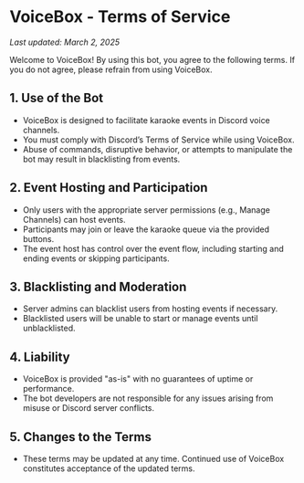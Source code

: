# VoiceBox - Terms of Service

_Last updated: March 2, 2025_

Welcome to VoiceBox! By using this bot, you agree to the following terms. If you do not agree, please refrain from using VoiceBox.

## 1. Use of the Bot
- VoiceBox is designed to facilitate karaoke events in Discord voice channels.
- You must comply with Discord’s Terms of Service while using VoiceBox.
- Abuse of commands, disruptive behavior, or attempts to manipulate the bot may result in blacklisting from events.

## 2. Event Hosting and Participation
- Only users with the appropriate server permissions (e.g., Manage Channels) can host events.
- Participants may join or leave the karaoke queue via the provided buttons.
- The event host has control over the event flow, including starting and ending events or skipping participants.

## 3. Blacklisting and Moderation
- Server admins can blacklist users from hosting events if necessary.
- Blacklisted users will be unable to start or manage events until unblacklisted.

## 4. Liability
- VoiceBox is provided "as-is" with no guarantees of uptime or performance.
- The bot developers are not responsible for any issues arising from misuse or Discord server conflicts.

## 5. Changes to the Terms
- These terms may be updated at any time. Continued use of VoiceBox constitutes acceptance of the updated terms.
